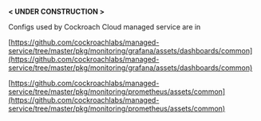 
 **< UNDER CONSTRUCTION >**


Configs used by Cockroach Cloud managed service are in

[https://github.com/cockroachlabs/managed-service/tree/master/pkg/monitoring/grafana/assets/dashboards/common](https://github.com/cockroachlabs/managed-service/tree/master/pkg/monitoring/grafana/assets/dashboards/common)

[https://github.com/cockroachlabs/managed-service/tree/master/pkg/monitoring/prometheus/assets/common](https://github.com/cockroachlabs/managed-service/tree/master/pkg/monitoring/prometheus/assets/common)


